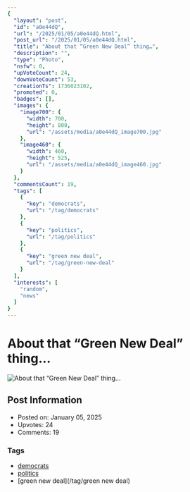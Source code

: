 ```yaml
---
{
  "layout": "post",
  "id": "a0e44dQ",
  "url": "/2025/01/05/a0e44dQ.html",
  "post_url": "/2025/01/05/a0e44dQ.html",
  "title": "About that “Green New Deal” thing…",
  "description": "",
  "type": "Photo",
  "nsfw": 0,
  "upVoteCount": 24,
  "downVoteCount": 53,
  "creationTs": 1736023102,
  "promoted": 0,
  "badges": [],
  "images": {
    "image700": {
      "width": 700,
      "height": 800,
      "url": "/assets/media/a0e44dQ_image700.jpg"
    },
    "image460": {
      "width": 460,
      "height": 525,
      "url": "/assets/media/a0e44dQ_image460.jpg"
    }
  },
  "commentsCount": 19,
  "tags": [
    {
      "key": "democrats",
      "url": "/tag/democrats"
    },
    {
      "key": "politics",
      "url": "/tag/politics"
    },
    {
      "key": "green new deal",
      "url": "/tag/green-new-deal"
    }
  ],
  "interests": [
    "random",
    "news"
  ]
}
---
```


# About that “Green New Deal” thing…

![About that “Green New Deal” thing…](/assets/media/a0e44dQ_image700.jpg)

## Post Information

- Posted on: January 05, 2025
- Upvotes: 24
- Comments: 19

### Tags

- [democrats](/tag/democrats)
- [politics](/tag/politics)
- [green new deal](/tag/green new deal)
